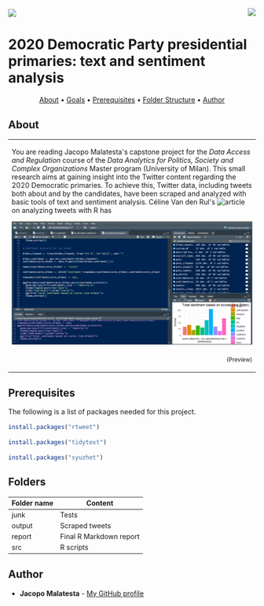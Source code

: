 <img src="https://dapsco.unimi.it/wp-content/uploads/2019/01/cropped-dapsampco-5.jpg" align="center" />


<img src="https://raw.githubusercontent.com/JacopoMalatesta/awesome-readme/master/icon.png" align="right" />



# 2020 Democratic Party presidential primaries:       text and sentiment analysis



<p align="center">
  <a href="#about">About</a> •
  <a href="#goals">Goals</a> •
  <a href="#prerequisites">Prerequisites</a> •
  <a href="#folders">Folder Structure</a> •
  <a href="#author">Author</a> 
</p>




## About

<table>
<tr>
<td>

You are reading Jacopo Malatesta's capstone project for the <i>Data Access and Regulation</i> course of the <i>Data Analytics for Politics, Society and Complex Organizations</i> Master program (University of Milan). This small research aims at gaining insight into the Twitter content regarding the 2020 Democratic primaries. To achieve this, Twitter data, including tweets both about and by the candidates, have been scraped and analyzed with basic tools of text and sentiment analysis. Céline Van den Rul's ![article](https://towardsdatascience.com/a-guide-to-mining-and-analysing-tweets-with-r-2f56818fdd16) on analyzing tweets with R has 

![A screenshot of one of the scripts](screenshot.png)
<p align="right">
<sub>(Preview)</sub>
</p>


</td>
</tr>
</table>

## Prerequisites

The following is a list of packages needed for this project.

```r
install.packages("rtweet")
```

```r
install.packages("tidytext")
```

```r
install.packages("syuzhet")
```

## Folders 

Folder name | Content
------------ | -------------
junk | Tests 
output | Scraped tweets 
report | Final R Markdown report
src | R scripts

## Author

* **Jacopo Malatesta** - [My GitHub profile](https://github.com/JacopoMalatesta)


